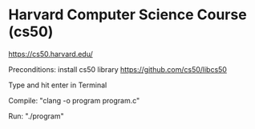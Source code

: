 # Harvard Computer Science Course (cs50)
https://cs50.harvard.edu/

Preconditions:
install cs50 library
https://github.com/cs50/libcs50

Type and hit enter in Terminal

Compile:
"clang -o program program.c"

Run:
"./program"
